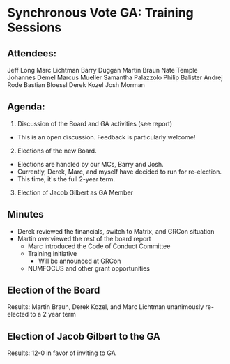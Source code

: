 # Synchronous Vote GA: Training Sessions

## Attendees:

Jeff Long
Marc Lichtman
Barry Duggan
Martin Braun
Nate Temple
Johannes Demel
Marcus Mueller
Samantha Palazzolo
Philip Balister
Andrej Rode
Bastian Bloessl
Derek Kozel
Josh Morman


## Agenda:
1. Discussion of the Board and GA activities (see report)
  - This is an open discussion. Feedback is particularly welcome!
2. Elections of the new Board.
  - Elections are handled by our MCs, Barry and Josh.
  - Currently, Derek, Marc, and myself have decided to run for re-election.
  - This time, it's the full 2-year term.
3. Election of Jacob Gilbert as GA Member


## Minutes

- Derek reviewed the financials, switch to Matrix, and GRCon situation
- Martin overviewed the rest of the board report
    - Marc introduced the Code of Conduct Committee
    - Training initiative
        - Will be announced at GRCon
    - NUMFOCUS and other grant opportunities

## Election of the Board

Results: Martin Braun, Derek Kozel, and Marc Lichtman unanimously re-elected to a 2 year term

## Election of Jacob Gilbert to the GA

Results: 12-0 in favor of inviting to GA 
